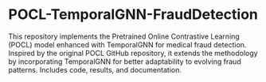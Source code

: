 # POCL-TemporalGNN-FraudDetection
This repository implements the Pretrained Online Contrastive Learning (POCL) model enhanced with TemporalGNN for medical fraud detection. Inspired by the original POCL GitHub repository, it extends the methodology by incorporating TemporalGNN for better adaptability to evolving fraud patterns. Includes code, results, and documentation.
